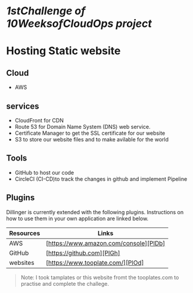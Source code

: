 
# _1stChallenge of 10WeeksofCloudOps project_

# Hosting Static website



## Cloud
- AWS 

## services
- CloudFront for CDN
- Route 53 for Domain Name System (DNS) web service.
- Certificate Manager to get the SSL certificate for our website
- S3 to store our website files and to make avilable for the world

## Tools
- GitHub to host our code 
- CircleCI (CI-CD)to track the changes in github and implement Pipeline 

## Plugins

Dillinger is currently extended with the following plugins.
Instructions on how to use them in your own application are linked below.

| Resources | Links |
| ------ | ------ |
| AWS | [https://www.amazon.com/console][PlDb] |
| GitHub | [https://github.com][PlGh] |
| websites | [https://www.tooplate.com/][PlOd] |

> Note: I took tamplates or this website fromt the tooplates.com to practise and complete the challege.
